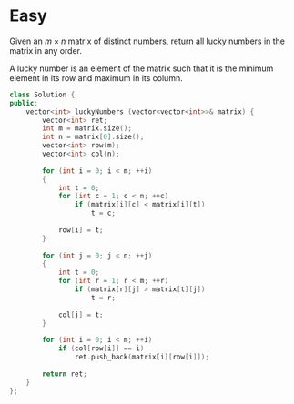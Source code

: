 # Easy

Given an $m \times n$ matrix of distinct numbers, return all lucky numbers in the matrix in any order.

A lucky number is an element of the matrix such that it is the minimum element in its row and maximum in its column.

```cpp
class Solution {
public:
    vector<int> luckyNumbers (vector<vector<int>>& matrix) {
        vector<int> ret;
        int m = matrix.size();
        int n = matrix[0].size();
        vector<int> row(m);
        vector<int> col(n);
        
        for (int i = 0; i < m; ++i)
        {
            int t = 0;
            for (int c = 1; c < n; ++c)
                if (matrix[i][c] < matrix[i][t])
                    t = c;
            
            row[i] = t;
        }
        
        for (int j = 0; j < n; ++j)
        {
            int t = 0;
            for (int r = 1; r < m; ++r)
                if (matrix[r][j] > matrix[t][j])
                    t = r;
            
            col[j] = t;
        }
        
        for (int i = 0; i < m; ++i)
            if (col[row[i]] == i)
                ret.push_back(matrix[i][row[i]]);
        
        return ret;
    }
};
```
